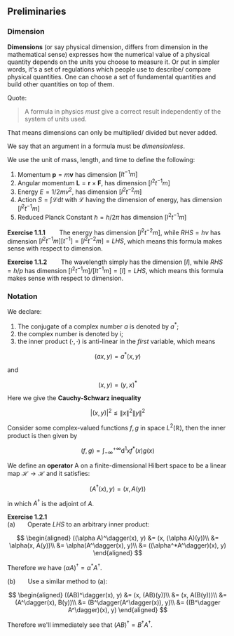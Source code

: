 ## Preliminaries
### Dimension

**Dimensions** (or say physical dimension, differs from dimension in the mathematical sense) expresses how the numerical value of a physical quantity depends on the units you choose to measure it. Or put in simpler words, it's a set of regulations which people use to describe/ compare physical quantities. One can choose a set of fundamental quantities and build other quantities on top of them. 

Quote:
>A formula in physics *must* give a correct result independently of the system of units used.

That means dimensions can only be multiplied/ divided but never added.

We say that an argument in a formula must be *dimensionless*. 

We use the unit of mass, length, and time to define the following:
1. Momentum $\mathbf{p} = m\mathbf{v}$  has dimension $[lt^{-1}m]$
2. Angular momentum $\mathbf{L} = \mathbf{r}\times\mathbf{F}$, has dimension $[l^2t^{-1}m]$
3. Energy $E = 1/2mv^2$, has dimension $[l^2t^{-2}m]$
4. Action $S = \int \mathcal{L}\mathrm{d}t$ with $\mathcal{L}$ having the dimension of energy, has dimension $[l^2t^{-1}m]$
5. Reduced Planck Constant $\hbar = h/2\pi$ has dimension $[l^2t^{-1}m]$

**Exercise 1.1.1**
&emsp;&emsp;The energy has dimension $[l^2t^{-2}m]$, while $RHS = h\nu$ has dimension $[l^2t^{-1}m][t^{-1}] = [l^2t^{-2}m] = LHS$, which means this formula makes sense with respect to dimension.

**Exercise 1.1.2**
&emsp;&emsp;The wavelength simply has the dimension $[l]$, while $RHS = h/p$ has dimension $[l^2t^{-1}m]/[lt^{-1}m] = [l] = LHS$, which means this formula makes sense with respect to dimension.

### Notation
We declare:
1. The conjugate of a complex number $a$ is denoted by $a^*$;
2. the complex number is denoted by $\mathrm{i}$;
3. the inner product $(\cdot, \cdot)$ is anti-linear in the *first* variable, which means

$$
(ax, y) = a^*(x, y)
$$

and 

$$
(x, y) = (y, x)^*
$$

Here we give the **Cauchy-Schwarz inequality**

$$
|(x, y)|^2 \le \left \| x \right \|^2 \left \| y \right \|^2 
$$

Consider some complex-valued functions $f, g$ in space $L^2(\mathbb{R})$, then the inner product is then given by 

$$
(f, g) = \int^{+\infty}_{-\infty}\mathrm{d}^1 x f^*(x)g(x)
$$

We define an **operator** A on a finite-dimensional Hilbert space to be a linear map $\mathcal{H} \rightarrow \mathcal{H}$ and it satisfies:

$$
(A^\dagger(x), y) = (x, A(y))
$$

in which $A^\dagger$ is the adjoint of $A$. 

**Exercise 1.2.1**
<br>
(a)&emsp;&emsp;Operate $LHS$ to an arbitrary inner product:

$$
    \begin{aligned}
        ((\alpha A)^\dagger(x), y) 
            &= (x, (\alpha A)(y))\\
            &= \alpha(x, A(y))\\
            &= \alpha(A^\dagger(x), y)\\
            &= ((\alpha^*A^\dagger)(x), y)
    \end{aligned}
$$

Therefore we have $(\alpha A)^\dagger = \alpha^* A^\dagger$.

(b)&emsp;&emsp;Use a similar method to (a):

$$
    \begin{aligned}
        ((AB)^\dagger(x), y) 
            &= (x, (AB)(y))\\
            &= (x, A(B(y)))\\
            &= (A^\dagger(x), B(y))\\
            &= (B^\dagger(A^\dagger(x)), y)\\
            &= ((B^\dagger A^\dagger)(x), y)
    \end{aligned}
$$

Therefore we'll immediately see that $(AB)^\dagger = B^\dagger A^\dagger$.